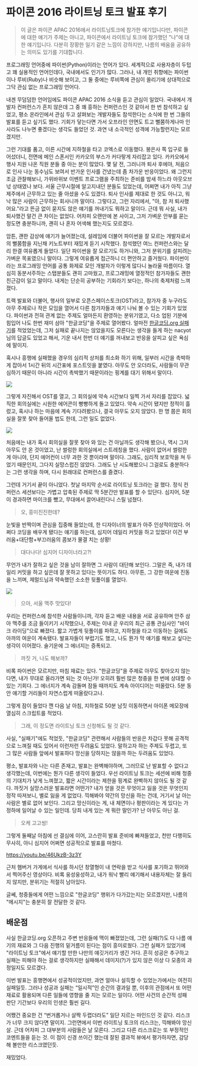 # 파이콘 2016 라이트닝 토크 발표 후기

> 이 글은 파이콘 APAC 2016에서 라이트닝토크에 참가한 얘기입니다만, 파이콘에 대한 얘기가 주제는 아니고, 파이콘에서 라이트닝 토크에 참가했던 "나"에 대한 얘기입니다. 다분히 장황한 일기 같은 느낌이 강하지만, 나름의 배움을 공유하는 의미도 있기를 기대합니다.

프로그래밍 언어중에 파이썬(Python)이라는 언어가 있다. 세계적으로 사용자층이 두텁고 꽤 실용적인 언어인데다, 국내에서도 인기가 많다. 그러나, 내 개인 취향에는 파이썬이나 루비(Ruby)나 비슷해 보이고, 그 둘 중에는 루비쪽에 관심이 쏠리기에 상대적으로 그닥 관심 없는 프로그래밍 언어다.

내겐 무덤덤한 언어임에도 파이콘 APAC 2016 소식을 듣고 관심이 일었다. 국내에서 개발자 컨퍼런스가 흔치 않은데 그 중 꽤 흥하는 컨퍼런스인 것 같아서 한 번 참석하고 싶었고, 평소 온라인에서 관심 두고 살펴보는 개발자들도 참석한다는 소식에 한 번 그들의 발표를 듣고 싶기도 했다. 기회가 닿는다면 가서 오프라인 안면도 트고 뻘쭘하게나마 인사라도 나누면 좋겠다는 생각도 들었던 것. 과연 내 소극적인 성격에 가능할런지는 모르겠지만.

그런 기대를 품고, 이른 시간에 지하철을 타고 코엑스로 이동했다. 봉은사 쪽 입구로 들어섰더니, 전면에 메인 스폰서인 카카오의 부스가 커다랗게 자리잡고 있다. 카카오에서 행사 지원 나온 직원 분들 중 아는 분이 많았다. 몇 달 전, 그러니까 퇴사 후에야, 처음으로 인사 나눈 동수님도 보여서 반가운 인사를 건냈는데 좀 차가운 반응이었다. 왜 그런지 조금 관찰해보니, 가위바위보 이벤트 프로그램을 주최하는 준비를 밤새 하느라 아웃오브넋 상태였나 보다. 서울 근무시절에 알고지내던 분들도 있었는데, 어쩌면 내가 아직 그냥 제주에서 근무하고 있는 줄 아셨을 수도 있겠다. 퇴사 인사를 제대로 한 것도 아니고, 워낙 많은 사람이 근무하는 회사니까 말이다. 그렇다고, 그런 자리에서, "아, 참 저 퇴사했어요."라고 뜬금 없이 묻지도 않은 얘기를 꺼내기도 뭐하고 말이다. 근데 뭐 사실, 내가 퇴사했건 말건 큰 차이는 없었다. 어차피 오랜만에 본 사이고, 그저 가벼운 안부를 묻는 정도면 충분하니까, 괜히 나 혼자 어색해 했는지도 모르겠다.

암튼, 괜한 감상에 얘기가 늘어졌는데, 설레임에 더불어 파이썬을 잘 모르는 개발자로서의 뻘쭘함을 지닌채 키노트부터 재밌게 듣기 시작했다. 참석했던 여느 컨퍼런스와는 달리 한결 여유롭게 들었다. 일단 파이썬을 잘 모르기도 하거니와, 그저 분위기를 살피려는 가벼운 목표였으니 말이다. 그렇게 여유롭게 접근하니 더 편안하고 즐거웠다. 파이썬이라는 프로그래밍 언어를 공통 화제로 모인 개발자가 이렇게 많다니 놀라울 따름이다. 열심히 동분서주하는 스탭분들도 괜히 고마웠고, 프로그래밍에 열정적인 참가자들도 괜한 친근감이 일고 말이다. 내게는 단순히 공부하는 기회라기 보다는, 하나의 축제처럼 느껴졌다.

트랙 발표와 더불어, 행사의 일부로 오픈스페이스토크(OST)라고, 참가자 중 누구라도 아무 주제로나 작은 모임을 열어서 다른 참가자들과 얘기 나눠 볼 수 있는 기회가 있었다. 파이썬과 전혀 관계 없는 주제도 얼마든지 환영하는 분위기였고, 다소 업된 기분에 힘입어 나도 한번 재미 삼아 "한글코딩"을 주제로 열어봤다. 얼마전 [한글코딩.org 실패기](https://medium.com/happyprogrammer-in-jeju/한글코딩-org-개발기-실패기-f69bd4bc55c6)를 적었었는데, 그저 실패로 끝나지는 않았을지도 모른다는 생각을 들게 하는 nacyot님의 답글도 있었고 해서, 기운 내서 한번 더 얘기를 꺼내보고 반응을 살피고 싶은 욕심에 말이지.

혹시나 흥행에 실패했을 경우의 심리적 상처를 최소화 하기 위해, 일부러 시간을 촉박하게 잡아서 1시간 뒤의 시간표에 포스트잇을 붙였다. 아무도 안 오더라도, 사람들이 무관심하기 때문이 아니라 시간이 촉박했기 때문이라는 핑계를 대기 위해서 말이다.

![](pycon2016/open-ost.jpg)

그렇게 자진해서 OST를 열고, 그 회의실에 약속 시간보다 일찍 가서 자리를 잡았다. 넓직한 회의실에는 시원한 에어콘이 빵빵하게 돌고 있었다. 약속 시간이 됐지만 정적이 흘렀고, 혹시나 하는 마음에 계속 기다려봤으나, 결국 아무도 오지 않았다. 한 명 쯤은 회의실을 잘못 찾아 들어올 법도 한데, 그런 일도 없었다.

![](pycon2016/emptiness.jpg)

처음에는 내가 혹시 회의실을 잘못 찾아 와 있는 건 아닐까도 생각해 봤으나, 역시 그저 아무도 안 온 것이었고, 난 썰렁한 회의실에서 스트레칭을 했다. 사람이 없어서 썰렁한 게 아니야, 단지 에어컨이 너무 과한 것 뿐이라며 말이다. 그래도, 심리적 보호막을 쳐 두었기 때문인지, 그다지 실망스럽진 않았다. 그래도 난 시도해봤으니 그걸로도 충분하다는 그런 생각을 하며, 다시 원래대로 컨퍼런스를 즐겼다.

그런데 거기서 끝이 아니었다. 첫날 마지막 순서로 라이트닝 토크라는 걸 했다. 정식 컨퍼런스 세션보다는 가볍고 압축된 주제로 딱 5분간만 발표를 할 수 있단다. 심지어, 5분이 경과하면 마이크를 뺐고, 무대에서 끌어내린다니 스릴 넘쳤다.

> 오, 흥미진진한데?

눈빛을 반짝이며 관심을 집중해 들었는데, 한 디자이너의 발표가 아주 인상적이었다. 어쩌다 코딩을 배우게 됐다는 얘기를 하는데, 심지어 데일리 커밋을 하고 있었다! 이건 부러움+대단함+부끄러움의 콤보가 물결 치는 상황!

> 대다나다! 심지어 디자이너라고?!

무언가 내가 잘하고 싶은 것을 남이 잘하면 그 사람이 대단해 보인다. 그말은 즉, 내가 데일리 커밋을 하고 싶은데 잘 못하고 있다는 뜻이기도 하다. 아무튼, 그 강한 여운에 진동을 느끼며, 제럴드님과 약속했던 소소한 뒷풀이를 열었다.

![](pycon2016/beertime.jpg)

> 으아, 서울 맥주 맛있다!

우리는 컨퍼런스에 참석한 사람들이니까, 각자 듣고 배운 내용을 서로 공유하며 안주 삼아 맥주를 조금 들이키기 시작했으나, 주제는 이내 곧 우리의 최근 공통 관심사인 "바이크 라이딩"으로 빠졌다. 짧고 가볍게 뒷풀이를 파하고, 지하철을 타고 이동하는 길에도 아까의 여운이 계속됐다. 발표자들이 부럽기도 했고, 나도 뭔가 막 얘기를 해보고 싶다는 생각이 이어졌다. 술기운에 그 에너지는 증폭되고.

> 까짓 거, 나도 해보까?

비록 파이썬은 모르지만, 마침 재료는 있다. "한글코딩"을 주제로 아무도 찾아오지 않는다면, 내가 무대로 올라가면 되는 것 아닌가! 오히려 훨씬 많은 청중을 한 번에 상대할 수 있는 기회다. 그 에너지가 계속 감돌며 잠들 때까지도 계속 아이디어는 떠올랐다. 5분 동안 얘기할 거리들이 자연스럽게 떠올랐다고나.

그렇게 잠이 들었다 깬 다음 날 아침, 지하철로 50분 남짓 이동하면서 아이폰 메모장에 열심히 스크립트를 적었다.

> 그래, 이 정도면 라이트닝 토크 신청해도 될 것 같다.

사실, "실패기"에도 적었듯, "한글코딩" 관련해서 사람들의 반응은 차갑다 못해 공격적으로 느껴질 때도 있어서 이런저런 두려움도 있었다. 말하고자 하는 주제도 두렵고, 또 그 많은 사람들 앞에서 발표하다 망신을 당하지는 않을까 하는 두려움도 있었다.

평소, 발표자와 나는 다른 존재고, 발표는 완벽해야하며, 그러므로 난 발표할 수 없다고 생각했는데, 이번에는 뭔가 다른 생각이 들었다. 우선 라이트닝 토크는 세션에 비해 청중의 기대치가 낮게 느껴졌고, 짧은 시간이라는 제한을 핑계로 완벽하지 않아도 될 것 같다. 까짓거 실망스러운 발표라면 어떤가? 내가 얻을 것은 무엇이고 잃을 것은 무엇인지 정작 따져보니, 별로 잃을 게 없었다. 끽해봐야 약간의 망신을 하는 건데, 거기서 날 아는 사람은 별로 없어 보인다. 그리고 망신이라는 게, 내 체면이나 평판이라는 게 있다는 가정하에 일어날 수 있는 일인데. 당최 내게 있는 게 뭐란 말인가? 난 아무도 아닌 걸.

> 오케 고고씽!

그렇게 둘째날 아침에 선 결심에 이어, 고스란히 발표 준비에 빠져들었고, 천만 다행히도 무사히, 아니 심지어 어쩌면 성공적으로 발표를 마쳤다.

https://youtu.be/46UkzB-3z3Y

근처 햄버거 가게에서 식사를 하시던 창열형이 내 연락을 받고 식사를 포기하고 뛰어와서 찍어주신 영상이다. 비록 웅성웅성하고, 내가 워낙 빨리 얘기해서 내용자체는 잘 들리지 않지만, 분위기는 적절히 남아있다.

글쎄, 청중들에게 어떤 느낌으로 "한글코딩" 행위가 다가갔는지는 모르겠지만, 나름의 "메시지"는 충분히 잘 전달한 것 같다.

## 배운점

사실 한글코딩.org 오픈하고 주변 반응들에 맥이 빠졌었는데, 그런 실패(?)도 다 나름 얘기의 재료와 그 다음 진행의 밑거름이 된다는 점이 흥미로웠다. 그런 실패가 있었기에 "라이트닝 토크"에서 얘기할 만한 나만의 얘깃거리가 생긴 거다. 흔히 성공은 추구하고 실패는 피해야 하는 걸로 생각하지만 실패해서 데미지(?)가 있지 않은 이상 다 모종의 과정일지도 모르겠다.

이번 발표는 흥행면에서 성공적이었지만, 과연 얼마나 설득할 수 있었는가에서는 여전히 실패일듯. 그러나 성공과 실패는 “일시적”인 순간의 결과일 뿐, 이후의 관점에서 또 어떤 재료로 활용되며 다른 일들에 영향을 줄 지는 모르는 일이다. 어떤 사건의 순간적 성패 판단 기간보다 우리의 인생은 훨씬 길다.

어쨌건 중요한 건 “번거롭거나 살짝 두렵더라도” 일단 지르는 마인드인 것 같다. 리스크가 너무 크지 않다면 말이지. 그런면에서 이번 라이트닝 토크의 리스크는, 끽해봐야 망신살. 근데 어차피 그 대부분의 사람들은 날 모른다. 그리고 다른 리스크로는 또 부정적인 코멘트들을 듣는 것. 이 점이 신경 쓰이긴 했는데 잘된 결과적 뷰에서 평가하자면, 감당해 볼만한 리스크였던듯.

재밌었다.
